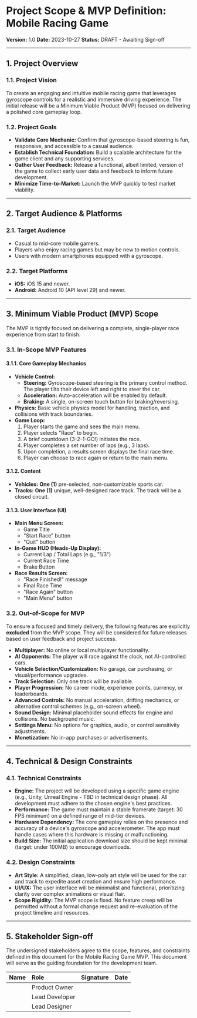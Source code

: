 # Project Scope & MVP Definition: Mobile Racing Game

**Version:** 1.0
**Date:** 2023-10-27
**Status:** DRAFT - Awaiting Sign-off

---

## 1. Project Overview

### 1.1. Project Vision
To create an engaging and intuitive mobile racing game that leverages gyroscope controls for a realistic and immersive driving experience. The initial release will be a Minimum Viable Product (MVP) focused on delivering a polished core gameplay loop.

### 1.2. Project Goals
-   **Validate Core Mechanic:** Confirm that gyroscope-based steering is fun, responsive, and accessible to a casual audience.
-   **Establish Technical Foundation:** Build a scalable architecture for the game client and any supporting services.
-   **Gather User Feedback:** Release a functional, albeit limited, version of the game to collect early user data and feedback to inform future development.
-   **Minimize Time-to-Market:** Launch the MVP quickly to test market viability.

---

## 2. Target Audience & Platforms

### 2.1. Target Audience
-   Casual to mid-core mobile gamers.
-   Players who enjoy racing games but may be new to motion controls.
-   Users with modern smartphones equipped with a gyroscope.

### 2.2. Target Platforms
-   **iOS:** iOS 15 and newer.
-   **Android:** Android 10 (API level 29) and newer.

---

## 3. Minimum Viable Product (MVP) Scope

The MVP is tightly focused on delivering a complete, single-player race experience from start to finish.

### 3.1. In-Scope MVP Features

#### 3.1.1. Core Gameplay Mechanics
-   **Vehicle Control:**
    -   **Steering:** Gyroscope-based steering is the primary control method. The player tilts their device left and right to steer the car.
    -   **Acceleration:** Auto-acceleration will be enabled by default.
    -   **Braking:** A single, on-screen touch button for braking/reversing.
-   **Physics:** Basic vehicle physics model for handling, traction, and collisions with track boundaries.
-   **Game Loop:**
    1.  Player starts the game and sees the main menu.
    2.  Player selects "Race" to begin.
    3.  A brief countdown (3-2-1-GO!) initiates the race.
    4.  Player completes a set number of laps (e.g., 3 laps).
    5.  Upon completion, a results screen displays the final race time.
    6.  Player can choose to race again or return to the main menu.

#### 3.1.2. Content
-   **Vehicles:** **One (1)** pre-selected, non-customizable sports car.
-   **Tracks:** **One (1)** unique, well-designed race track. The track will be a closed circuit.

#### 3.1.3. User Interface (UI)
-   **Main Menu Screen:**
    -   Game Title
    -   "Start Race" button
    -   "Quit" button
-   **In-Game HUD (Heads-Up Display):**
    -   Current Lap / Total Laps (e.g., "1/3")
    -   Current Race Time
    -   Brake Button
-   **Race Results Screen:**
    -   "Race Finished!" message
    -   Final Race Time
    -   "Race Again" button
    -   "Main Menu" button

### 3.2. Out-of-Scope for MVP

To ensure a focused and timely delivery, the following features are explicitly **excluded** from the MVP scope. They will be considered for future releases based on user feedback and project success.

-   **Multiplayer:** No online or local multiplayer functionality.
-   **AI Opponents:** The player will race against the clock, not AI-controlled cars.
-   **Vehicle Selection/Customization:** No garage, car purchasing, or visual/performance upgrades.
-   **Track Selection:** Only one track will be available.
-   **Player Progression:** No career mode, experience points, currency, or leaderboards.
-   **Advanced Controls:** No manual acceleration, drifting mechanics, or alternative control schemes (e.g., on-screen wheel).
-   **Sound Design:** Minimal placeholder sound effects for engine and collisions. No background music.
-   **Settings Menu:** No options for graphics, audio, or control sensitivity adjustments.
-   **Monetization:** No in-app purchases or advertisements.

---

## 4. Technical & Design Constraints

### 4.1. Technical Constraints
-   **Engine:** The project will be developed using a specific game engine (e.g., Unity, Unreal Engine - TBD in technical design phase). All development must adhere to the chosen engine's best practices.
-   **Performance:** The game must maintain a stable framerate (target: 30 FPS minimum) on a defined range of mid-tier devices.
-   **Hardware Dependency:** The core gameplay relies on the presence and accuracy of a device's gyroscope and accelerometer. The app must handle cases where this hardware is missing or malfunctioning.
-   **Build Size:** The initial application download size should be kept minimal (target: under 100MB) to encourage downloads.

### 4.2. Design Constraints
-   **Art Style:** A simplified, clean, low-poly art style will be used for the car and track to expedite asset creation and ensure high performance.
-   **UI/UX:** The user interface will be minimalist and functional, prioritizing clarity over complex animations or visual flair.
-   **Scope Rigidity:** The MVP scope is fixed. No feature creep will be permitted without a formal change request and re-evaluation of the project timeline and resources.

---

## 5. Stakeholder Sign-off

The undersigned stakeholders agree to the scope, features, and constraints defined in this document for the Mobile Racing Game MVP. This document will serve as the guiding foundation for the development team.

| Name | Role | Signature | Date |
| :--- | :--- | :--- | :--- |
| | Product Owner | | |
| | Lead Developer | | |
| | Lead Designer | | |